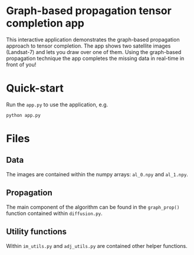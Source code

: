 # Graph-based propagation tensor completion app

This interactive application demonstrates the graph-based propagation approach to tensor completion. The app shows two satellite images (Landsat-7) and lets you draw over one of them. Using the graph-based propagation technique the app completes the missing data in real-time in front of you!


# Quick-start

Run the `app.py` to use the application, e.g.

    python app.py
    
# Files
## Data

The images are contained within the numpy arrays: `al_0.npy` and `al_1.npy`.

## Propagation

The main component of the algorithm can be found in the `graph_prop()` function contained within  `diffusion.py`.
 ## Utility functions
 

Within `im_utils.py` and `adj_utils.py` are contained other helper functions.
